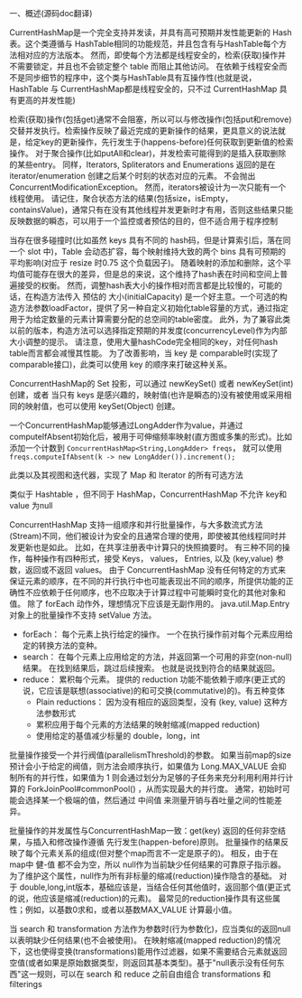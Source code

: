 一、概述(源码doc翻译)

CurrentHashMap是一个完全支持并发读，并具有高可预期并发性能更新的 Hash 表。这个类遵循与 HashTable相同的功能规范，并且包含有与HashTable每个方法相对应的方法版本。 然而，即使每个方法都是线程安全的，检索(获取)操作并不需要锁定，并且也不会锁定整个 table 而阻止其他访问。 在依赖于线程安全而不是同步细节的程序中，这个类与HashTable具有互操作性(也就是说，HashTable 与 CurrentHashMap都是线程安全的，只不过 CurrentHashMap 具有更高的并发性能)

检索(获取)操作(包括get)通常不会阻塞，所以可以与修改操作(包括put和remove)交替并发执行。检索操作反映了最近完成的更新操作的结果，更具意义的说法就是，给定key的更新操作，先行发生于(happens-before)任何获取到更新值的检索操作。 对于聚合操作(比如putAll和clear)，并发检索可能得到的是插入获取删除的某些entry。 同样，Iterators, Spliterators and Enumerations 返回的是在 iterator/enumeration 创建之后某个时刻的状态对应的元素。 不会抛出ConcurrentModificationException。 然而，iterators被设计为一次只能有一个线程使用。 请记住，聚合状态方法的结果(包括size，isEmpty，containsValue)，通常只有在没有其他线程并发更新时才有用，否则这些结果只能反映数据的瞬态，可以用于一个监控或者预估的目的，但不适合用于程序控制

当存在很多碰撞时(比如虽然 keys 具有不同的 hash码，但是计算索引后，落在同一个 slot 中)，Table 会动态扩容，每个映射维持大致的两个 bins 具有可预期的平均影响(对应于 resize 时0.75 这个负载因子)。 随着映射的添加和删除，这个平均值可能存在很大的差异，但是总的来说，这个维持了hash表在时间和空间上普遍接受的权衡。 然而，调整hash表大小的操作相对而言都是比较慢的，可能的话，在构造方法传入 预估的 大小(initialCapacity) 是一个好主意。一个可选的构造方法参数loadFactor，提供了另一种自定义初始化table容量的方式，通过指定用于为给定数量的元素计算需要分配的总空间的table密度。 此外，为了兼容此类以前的版本，构造方法可以选择指定预期的并发度(concurrencyLevel)作为内部大小调整的提示。 请注意，使用大量hashCode完全相同的key，对任何hash table而言都会减慢其性能。 为了改善影响，当 key 是 comparable时(实现了comparable接口)，此类可以使用 key 的顺序来打破这种关系。

ConcurrentHashMap的 Set 投影，可以通过 newKeySet() 或者 newKeySet(int) 创建，或者 当只有 keys 是感兴趣的，映射值(也许是瞬态的)没有被使用或采用相同的映射值，也可以使用 keySet(Object) 创建。

一个ConcurrentHashMap能够通过LongAdder作为value，并通过computeIfAbsent初始化后，被用于可伸缩频率映射(直方图或多集的形式)。比如 添加一个计数到 ```ConcurrentHashMap<String,LongAdder> freqs```， 就可以使用 ```freqs.computeIfAbsent(k -> new LongAdder()).increment();```

此类以及其视图和迭代器，实现了 Map 和 Iterator 的所有可选方法

类似于 Hashtable ，但不同于 HashMap，ConcurrentHashMap 不允许 key和value 为null

ConcurrentHashMap 支持一组顺序和并行批量操作，与大多数流式方法(Stream)不同，他们被设计为安全的且通常合理的使用，即使被其他线程同时并发更新也是如此。 比如，在共享注册表中计算只的快照摘要时。 有三种不同的操作，每种操作有四种形式，接受 Keys， values， Entries, 以及 (key,value) 参数，返回或不返回 values。 由于 ConcurrentHashMap 没有任何特定的方式来保证元素的顺序，在不同的并行执行中也可能表现出不同的顺序，所提供功能的正确性不应依赖于任何顺序，也不应取决于计算过程中可能瞬时变化的其他对象和值。 除了 forEach 动作外，理想情况下应该是无副作用的。 java.util.Map.Entry 对象上的批量操作不支持 setValue 方法。

- forEach： 每个元素上执行给定的操作。 一个在执行操作前对每个元素应用给定的转换方法的变种。
- search： 在每个元素上应用给定的方法，并返回第一个可用的非空(non-null)结果。 在找到结果后，跳过后续搜索。 也就是说找到符合的结果就返回。
- reduce： 累积每个元素。 提供的 reduction 功能不能依赖于顺序(更正式的说，它应该是联想(associative)的和可交换(commutative)的)。有五种变体
	- Plain reductions： 因为没有相应的返回类型，没有 (key, value) 这种方法参数形式
	- 累积应用于每个元素的方法结果的映射缩减(mapped reduction)
	- 使用给定的基值减少标量的 double，long，int


批量操作接受一个并行阀值(parallelismThreshold)的参数。 如果当前map的size预计会小于给定的阀值，则方法会顺序执行，如果值为 Long.MAX_VALUE 会抑制所有的并行性，如果值为 1 则会通过划分为足够的子任务来充分利用利用并行计算的 ForkJoinPool#commonPool() ，从而实现最大的并行度。 通常，初始时可能会选择某一个极端的值，然后通过 中间值 来测量开销与吞吐量之间的性能差异。

批量操作的并发属性与ConcurrentHashMap一致：get(key) 返回的任何非空结果，与插入和修改操作遵循 先行发生(happen-before)原则。 批量操作的结果反映了每个元素关系的组成(但对整个map而言不一定是原子的)。 相反，由于在map中 健-值 都不会为空，所以 null作为当前缺少任何结果的可靠原子指示器。 为了维护这个属性，null作为所有非标量的缩减(reduction)操作隐含的基础。 对于 double,long,int版本，基础应该是，当结合任何其他值时，返回那个值(更正式的说，他应该是缩减(reduction)的元素)。 最常见的reduction操作具有这些属性；例如，以基数0求和，或者以基数MAX_VALUE 计算最小值。

当 search 和 transformation 方法作为参数时(行为参数化)，应当类似的返回null以表明缺少任何结果(也不会被使用)。 在映射缩减(mapped reduction)的情况下，这也使得变换(transformations)能用作过滤器，如果不需要结合元素就返回空值(或者如果是原始数据类型，则返回其基本类型)。基于"null表示没有任何东西"这一规则，可以在 search 和 reduce 之前自由组合 transformations 和 filterings